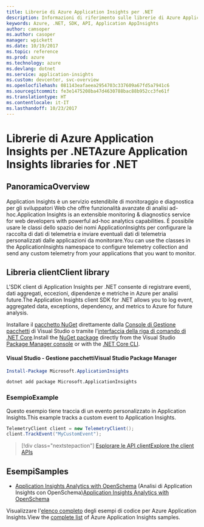 ```yaml
---
title: Librerie di Azure Application Insights per .NET
description: Informazioni di riferimento sulle librerie di Azure Application Insights per .NET
keywords: Azure, .NET, SDK, API, Application AppInsights
author: camsoper
ms.author: casoper
manager: wpickett
ms.date: 10/19/2017
ms.topic: reference
ms.prod: azure
ms.technology: azure
ms.devlang: dotnet
ms.service: application-insights
ms.custom: devcenter, svc-overview
ms.openlocfilehash: 081143eafaeea2954703c337609a67fd5a7941c6
ms.sourcegitcommit: fe3e1475208ba47d4630788bac88b952cc3fe61f
ms.translationtype: HT
ms.contentlocale: it-IT
ms.lasthandoff: 10/23/2017
---
```

# <a name="azure-application-insights-libraries-for-net"></a><span data-ttu-id="acfda-104">Librerie di Azure Application Insights per .NET</span><span class="sxs-lookup"><span data-stu-id="acfda-104">Azure Application Insights libraries for .NET</span></span>

## <a name="overview"></a><span data-ttu-id="acfda-105">Panoramica</span><span class="sxs-lookup"><span data-stu-id="acfda-105">Overview</span></span>

<span data-ttu-id="acfda-106">Application Insights è un servizio estendibile di monitoraggio e diagnostica per gli sviluppatori Web che offre funzionalità avanzate di analisi ad-hoc.</span><span class="sxs-lookup"><span data-stu-id="acfda-106">Application Insights is an extensible monitoring & diagnostics service for web developers with powerful ad-hoc analytics capabilities.</span></span> <span data-ttu-id="acfda-107">È possibile usare le classi dello spazio dei nomi ApplicationInsights per configurare la raccolta di dati di telemetria e inviare eventuali dati di telemetria personalizzati dalle applicazioni da monitorare.</span><span class="sxs-lookup"><span data-stu-id="acfda-107">You can use the classes in the ApplicationInsights namespace to configure telemetry collection and send any custom telemetry from your applications that you want to monitor.</span></span>

## <a name="client-library"></a><span data-ttu-id="acfda-108">Libreria client</span><span class="sxs-lookup"><span data-stu-id="acfda-108">Client library</span></span>

<span data-ttu-id="acfda-109">L'SDK client di Application Insights per .NET consente di registrare eventi, dati aggregati, eccezioni, dipendenze e metriche in Azure per analisi future.</span><span class="sxs-lookup"><span data-stu-id="acfda-109">The Application Insights client SDK for .NET allows you to log event, aggregated data, exceptions, dependency, and metrics to Azure for future analysis.</span></span>

<span data-ttu-id="acfda-110">Installare il [pacchetto NuGet](https://www.nuget.org/packages/Microsoft.ApplicationInsights ) direttamente dalla [Console di Gestione pacchetti][PackageManager] di Visual Studio o tramite l'[interfaccia della riga di comando di .NET Core][DotNetCLI].</span><span class="sxs-lookup"><span data-stu-id="acfda-110">Install the [NuGet package](https://www.nuget.org/packages/Microsoft.ApplicationInsights ) directly from the Visual Studio [Package Manager console][PackageManager] or with the [.NET Core CLI][DotNetCLI].</span></span>

#### <a name="visual-studio-package-manager"></a><span data-ttu-id="acfda-111">Visual Studio - Gestione pacchetti</span><span class="sxs-lookup"><span data-stu-id="acfda-111">Visual Studio Package Manager</span></span>

```powershell
Install-Package Microsoft.ApplicationInsights 
```

```bash
dotnet add package Microsoft.ApplicationInsights 
```

### <a name="example"></a><span data-ttu-id="acfda-112">Esempio</span><span class="sxs-lookup"><span data-stu-id="acfda-112">Example</span></span>

<span data-ttu-id="acfda-113">Questo esempio tiene traccia di un evento personalizzato in Application Insights.</span><span class="sxs-lookup"><span data-stu-id="acfda-113">This example tracks a custom event to Application Insights.</span></span>

```csharp
TelemetryClient client = new TelemetryClient();
client.TrackEvent("MyCustomEvent");
```

> [!div class="nextstepaction"]
> [<span data-ttu-id="acfda-114">Esplorare le API client</span><span class="sxs-lookup"><span data-stu-id="acfda-114">Explore the client APIs</span></span>](/dotnet/api/overview/azure/insights/client)



## <a name="samples"></a><span data-ttu-id="acfda-115">Esempi</span><span class="sxs-lookup"><span data-stu-id="acfda-115">Samples</span></span>

- <span data-ttu-id="acfda-116">[Application Insights Analytics with OpenSchema](https://azure.microsoft.com/resources/samples/guidance-appinsights-openschema/) (Analisi di Application Insights con OpenSchema)</span><span class="sxs-lookup"><span data-stu-id="acfda-116">[Application Insights Analytics with OpenSchema](https://azure.microsoft.com/resources/samples/guidance-appinsights-openschema/)</span></span>

<span data-ttu-id="acfda-117">Visualizzare l'[elenco completo](https://azure.microsoft.com/resources/samples/?service=application-insights&platform=dotnet) degli esempi di codice per Azure Application Insights.</span><span class="sxs-lookup"><span data-stu-id="acfda-117">View the [complete list](https://azure.microsoft.com/resources/samples/?service=application-insights&platform=dotnet) of Azure Application Insights samples.</span></span>

[PackageManager]: https://docs.microsoft.com/nuget/tools/package-manager-console
[DotNetCLI]: https://docs.microsoft.com/dotnet/core/tools/dotnet-add-package
